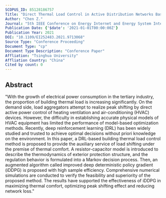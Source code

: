 ```yaml
---
SCOPUS_ID: 85128186757
Title: "Direct Thermal Load Control in Active Distribution Networks Based on Deep Reinforcement Learning"
Author: "Chen Z."
Journal: "5th IEEE Conference on Energy Internet and Energy System Integration: Energy Internet for Carbon Neutrality, EI2 2021"
Publication Date: {'$date': '2021-01-01T00:00:00Z'}
Publication Year: 2021
DOI: "10.1109/EI252483.2021.9713068"
Source Type: "Conference Proceeding"
Document Type: "cp"
Document Type Description: "Conference Paper"
Affliation: "Tsinghua University"
Affliation Country: "China"
Cited by count: 0
---
```


## Abstract
"With the growth of electrical power consumption in the tertiary industry, the proportion of building thermal load is increasing significantly. On the demand side, load aggregators attempt to realize peak shifting by direct active power control of heating ventilation and air-conditioning (HVAC) devices. However, the difficulty in establishing accurate physical models of HVAC equipment has limited the performance of model-based optimization methods. Recently, deep reinforcement learning (DRL) has been widely studied and trusted to achieve optimal decisions without priori knowledge on the environment. In this paper, a DRL-based building thermal load control method is proposed to provide the auxiliary service of load shifting under the premise of thermal comfort. A resistor-capacitor model is introduced to describe the thermodynamics of exterior protection structure, and the regulation behavior is formulated into a Markov decision process. Then, an augmented algorithm called improved deep deterministic policy gradient (iDDPG) is proposed with high sample efficiency. Comprehensive numerical simulations are conducted to verify the feasibility and superiority of the proposed method. The results have supported the effectiveness of iDDPG in maximizing thermal comfort, optimizing peak shifting effect and reducing network loss."
